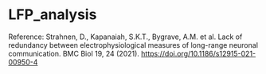 # LFP_analysis

Reference: Strahnen, D., Kapanaiah, S.K.T., Bygrave, A.M. et al. Lack of redundancy between electrophysiological measures of long-range neuronal communication. BMC Biol 19, 24 (2021). https://doi.org/10.1186/s12915-021-00950-4
